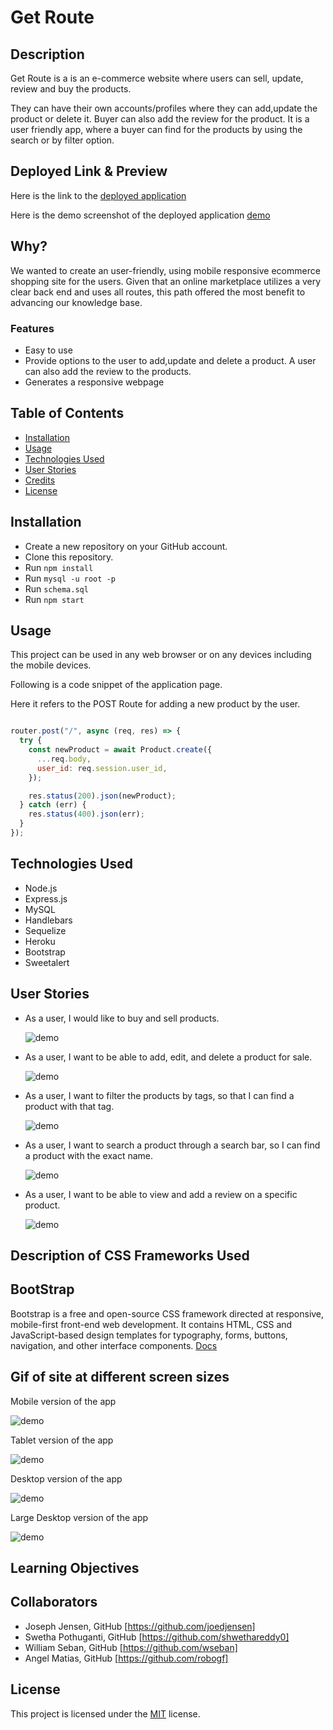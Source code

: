 # Get Route

## Description

Get Route is a is an e-commerce website where users can sell, update, review and buy the products.

They can have their own accounts/profiles where they can add,update the product or delete it. Buyer can also add the review for the product. It is a user friendly app, where a buyer can find for the products by using the search or by filter option.

## Deployed Link & Preview

Here is the link to the [deployed application](http://get-route-group-5.herokuapp.com/)

Here is the demo screenshot of the deployed application [demo](./public/pics/Get%20Route.gif)

## Why?

We wanted to create an user-friendly, using mobile responsive ecommerce shopping site for the users.
Given that an online marketplace utilizes a very clear back end and uses all routes, this path offered the most benefit to advancing our knowledge base.

### Features

- Easy to use
- Provide options to the user to add,update and delete a product. A user can also add the review to the products.
- Generates a responsive webpage

## Table of Contents

- [Installation](#installation)
- [Usage](#usage)
- [Technologies Used](#technologies-used)
- [User Stories](#user-stories)
- [Credits](#credits)
- [License](#license)

## Installation

- Create a new repository on your GitHub account.
- Clone this repository.
- Run `npm install`
- Run `mysql -u root -p`
- Run `schema.sql`
- Run `npm start`

## Usage

This project can be used in any web browser or on any devices including the mobile devices.

Following is a code snippet of the application page.

Here it refers to the POST Route for adding a new product by the user.

```Node.js

router.post("/", async (req, res) => {
  try {
    const newProduct = await Product.create({
      ...req.body,
      user_id: req.session.user_id,
    });

    res.status(200).json(newProduct);
  } catch (err) {
    res.status(400).json(err);
  }
});

```

## Technologies Used

- Node.js
- Express.js
- MySQL
- Handlebars
- Sequelize
- Heroku
- Bootstrap
- Sweetalert

## User Stories

- As a user, I would like to buy and sell products.

  ![demo](/public/pics/buy-sell-product.gif)

- As a user, I want to be able to add, edit, and delete a product for sale.

  ![demo](./public/pics/edit-add-product.gif)

- As a user, I want to filter the products by tags, so that I can find a product with that tag.

  ![demo](./public/pics/filter%20-Get%20Route.gif)

- As a user, I want to search a product through a search bar, so I can find a product with the exact name.

  ![demo](./public/pics/search%20-Get%20Route.gif)

- As a user, I want to be able to view and add a review on a specific product.

  ![demo](./public/pics/product-get-route.gif)

## Description of CSS Frameworks Used

## BootStrap

Bootstrap is a free and open-source CSS framework directed at responsive, mobile-first front-end web development. It contains HTML, CSS and JavaScript-based design templates for typography, forms, buttons, navigation, and other interface components.
[Docs](https://getbootstrap.com/docs/5.2/getting-started/introduction/)

## Gif of site at different screen sizes

Mobile version of the app

![demo](./public/pics/mobile%20version.gif)

Tablet version of the app

![demo](./public/pics/tablet%20version.gif)

Desktop version of the app

![demo](./public/pics/desktop%20version.gif)

Large Desktop version of the app

![demo](./public/pics/large%20desktops%20version.gif)

## Learning Objectives

## Collaborators

- Joseph Jensen, GitHub [https://github.com/joedjensen]
- Swetha Pothuganti, GitHub [https://github.com/shwethareddy0]
- William Seban, GitHub [https://github.com/wseban]
- Angel Matias, GitHub [https://github.com/robogf]

## License

This project is licensed under the [MIT](./LICENSE) license.
